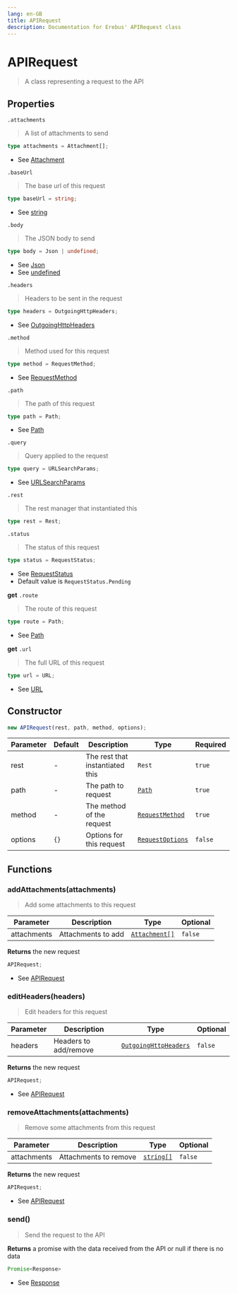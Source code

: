 ```yaml
---
lang: en-GB
title: APIRequest
description: Documentation for Erebus' APIRequest class
---
```


<html style="scroll-behavior: smooth;"></html>

# APIRequest

> A class representing a request to the API

## Properties

`.attachments`

> A list of attachments to send

```typescript
type attachments = Attachment[];
```

- See [Attachment](Types.md#attachment)

`.baseUrl`

> The base url of this request

```typescript
type baseUrl = string;
```

- See [string](https://developer.mozilla.org/en-US/docs/Web/JavaScript/Reference/Global_Objects/String)

`.body`

> The JSON body to send

```typescript
type body = Json | undefined;
```

- See [Json](Types.md#json)
- See [undefined](https://developer.mozilla.org/en-US/docs/Web/JavaScript/Reference/Global_Objects/undefined)

`.headers`

> Headers to be sent in the request

```typescript
type headers = OutgoingHttpHeaders;
```

- See [OutgoingHttpHeaders](https://github.com/DefinitelyTyped/DefinitelyTyped/blob/master/types/node/v14/http.d.ts#L76)

`.method`

> Method used for this request

```typescript
type method = RequestMethod;
```

- See [RequestMethod](Types.md#requestmethod)

`.path`

> The path of this request

```typescript
type path = Path;
```

- See [Path](Types.md#path)

`.query`

> Query applied to the request

```typescript
type query = URLSearchParams;
```

- See [URLSearchParams](https://github.com/DefinitelyTyped/DefinitelyTyped/blob/master/types/node/v14/url.d.ts#L100)

`.rest`

> The rest manager that instantiated this

```typescript
type rest = Rest;
```

`.status`

> The status of this request

```typescript
type status = RequestStatus;
```

- See [RequestStatus](Types.md#requeststatus)
- Default value is `RequestStatus.Pending`

**get** `.route`

> The route of this request

```typescript
type route = Path;
```

- See [Path](Types.md#path)

**get** `.url`

> The full URL of this request

```typescript
type url = URL;
```

- See [URL](https://nodejs.org/api/url.html#class-url)

## Constructor

```typescript
new APIRequest(rest, path, method, options);
```

| Parameter | Default | Description                     | Type                                        | Required |
| --------- | ------- | ------------------------------- | ------------------------------------------- | -------- |
| rest      | -       | The rest that instantiated this | `Rest`                                      | `true`   |
| path      | -       | The path to request             | [`Path`](Types.md#path)                     | `true`   |
| method    | -       | The method of the request       | [`RequestMethod`](Types.md#requestmethod)   | `true`   |
| options   | `{}`    | Options for this request        | [`RequestOptions`](Types.md#requestoptions) | `false`  |

## Functions

### addAttachments(attachments)

> Add some attachments to this request

| Parameter   | Description        | Type                                  | Optional |
| ----------- | ------------------ | ------------------------------------- | -------- |
| attachments | Attachments to add | [`Attachment[]`](Types.md#attachment) | `false`  |

**Returns** the new request

```typescript
APIRequest;
```

- See [APIRequest](APIRequest.md)

### editHeaders(headers)

> Edit headers for this request

| Parameter | Description           | Type                                                                                                                 | Optional |
| --------- | --------------------- | -------------------------------------------------------------------------------------------------------------------- | -------- |
| headers   | Headers to add/remove | [`OutgoingHttpHeaders`](https://github.com/DefinitelyTyped/DefinitelyTyped/blob/master/types/node/v14/http.d.ts#L76) | `false`  |

**Returns** the new request

```typescript
APIRequest;
```

- See [APIRequest](APIRequest.md)

### removeAttachments(attachments)

> Remove some attachments from this request

| Parameter   | Description           | Type                                                                                                  | Optional |
| ----------- | --------------------- | ----------------------------------------------------------------------------------------------------- | -------- |
| attachments | Attachments to remove | [`string[]`](https://developer.mozilla.org/en-US/docs/Web/JavaScript/Reference/Global_Objects/String) | `false`  |

**Returns** the new request

```typescript
APIRequest;
```

- See [APIRequest](APIRequest.md)

### send()

> Send the request to the API

**Returns** a promise with the data received from the API or null if there is no data

```typescript
Promise<Response>
```

- See [Response](Types.md#response)
